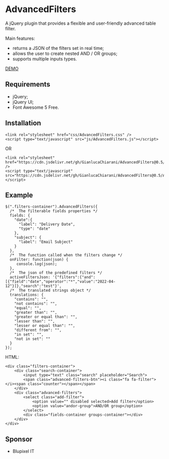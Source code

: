 # AdvancedFilters
A jQuery plugin that provides a flexible and user-friendly advanced table filter.

Main features:
- returns a JSON of the filters set in real time;
- allows the user to create nested AND / OR groups;
- supports multiple inputs types.

[DEMO](https://codepen.io/GianlucaChiarani/pen/NWXLmEY)

## Requirements
- jQuery;
- jQuery UI;
- Font Awesome 5 Free.

## Installation
```
<link rel="stylesheet" href="css/AdvancedFilters.css" />
<script type="text/javascript" src="js/AdvancedFilters.js"></script>
```
OR
```
<link rel="stylesheet" href="https://cdn.jsdelivr.net/gh/GianlucaChiarani/AdvancedFilters@0.5/AdvancedFilters.css" />
<script type="text/javascript" src="https://cdn.jsdelivr.net/gh/GianlucaChiarani/AdvancedFilters@0.5/AdvancedFilters.js"></script>
```

## Example
```
$(".filters-container").AdvancedFilters({
  /*  The filterable fields properties */
  fields: {
    "date":{
      "label": "Delivery Date",
      "type": "date"
    },
    "subject": {
      "label": "Email Subject"
    }
  },
  /*  The function called when the filters change */
  onFilter: function(json) {
     console.log(json);
  },
  /*  The json of the predefined filters */
  activeFiltersJson: '{"filters":{"and":[{"field":"date","operator":"*","value":"2022-04-12"}]},"search":"test"}',
  /*  The translated strings object */
  translations: {
    "contains": "",
    "not contains": "",
    "equal": "",
    "greater than": "",
    "greater or equal than": "",
    "lesser than": "",
    "lesser or equal than": "",
    "different from": "",
    "in set": "",
    "not in set": ""
  }
});
```
HTML:
```
<div class="filters-container">
    <div class="search-container">
        <input type="text" class="search" placeholder="Search">
        <span class="advanced-filters-btn"><i class="fa fa-filter"></i><span class="counter"></span></span>
    </div>
    <div class="advanced-filters">
        <select class="add-filter">
            <option value="" disabled selected>Add filter</option>
            <option value="andor-group">AND/OR group</option>
        </select>
        <div class="fields-container groups-container"></div>
    </div>
</div>
```
## Sponsor
- Blupixel IT
